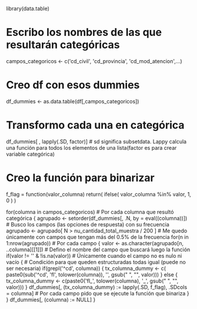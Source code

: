 library(data.table)

# Escribo los nombres de las que resultarán categóricas
campos_categoricos <- c('cd_civil', 'cd_provincia', 'cd_mod_atencion',...)

# Creo df con esos dummies
df_dummies <- as.data.table(df[,campos_categoricos])

# Transformo cada una en categórica
df_dummies[ , lapply(.SD, factor)] # sd significa subsetdata. Lappy calcula una función para todos los elementos de una lista(factor es para crear variable categórica)  

# Creo la función para binarizar
f_flag = function(valor_columna) return( ifelse( valor_columna %in% valor, 1, 0 ) )

for(columna in campos_categoricos) # Por cada columna que resultó categórica
{
  agrupado <- setorder(df_dummies[, .N, by = eval((columna))]) # Busco los campos (las opciones de respuesta) con su frecuencia
  agrupado <- agrupado[ N > nu_cantidad_total_muestra / 200 ] # Me quedo únicamente con campos que tengan más del 0.5% de la frecuencia
  for(n in 1:nrow(agrupado)) # Por cada campo
  {
    valor <- as.character(agrupado[n, ..columna][[1]]) # Defino el nombre del campo que buscará luego la función
    if(valor != '' & !is.na(valor)) # Únicamente cuando el campo no es nulo ni vacío
    {
      # Condición para que queden estructuradas todas igual (puede no ser necesaria)
      if(grepl('^cd', columna)) 
      {
        tx_columna_dummy <- c( paste0(sub('^cd', 'fl', tolower(columna)), '', gsub(" ", "", valor)))
      } else
      {
        tx_columna_dummy <- c(paste0('fl_', tolower(columna), '_', gsub(" ", "", valor)))
      }
      df_dummies[, (tx_columna_dummy) := lapply(.SD, f_flag), .SDcols = columna] # Por cada campo pido que se ejecute la función que binariza
    }
  }
  df_dummies[, (columna) := NULL]
}
